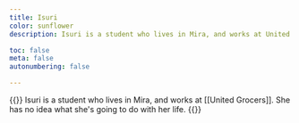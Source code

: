 ```yaml
---
title: Isuri
color: sunflower
description: Isuri is a student who lives in Mira, and works at United Grocers. She has no idea what she's going to do with her life.

toc: false
meta: false
autonumbering: false

---
```

{{<note gray>}}
Isuri is a student who lives in Mira, and works at [[United Grocers]]. She has no idea what she's going to do with her life.
{{</note>}}